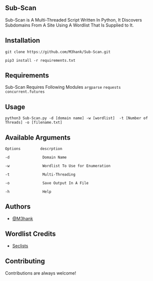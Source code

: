 ## Sub-Scan

Sub-Scan is A Multi-Threaded Script Written In Python, It Discovers Subdomains From A Site Using A Wordlist That Is Supplied to It.


## Installation
```
git clone https://github.com/M3hank/Sub-Scan.git
```
```
pip3 install -r requirements.txt
```
## Requirements

Sub-Scan Requires Following Modules
`argparse`
`requests`
`concurrent.futures`


## Usage

```
python3 Sub-Scan.py -d [domain name] -w [wordlist]  -t [Number of Threads] -o [filename.txt]
```

## Available Arguments

```
Options         descrption

-d               Domain Name 

-w               Wordlist To Use for Enumeration

-t               Multi-Threading

-o               Save Output In A File

-h               Help

```


## Authors

- [@M3hank](https://www.github.com/M3hank)


## Wordlist Credits

- [Seclists](https://www.github.com/danielmiessler/SecLists)

## Contributing

Contributions are always welcome!
